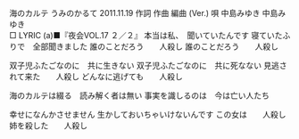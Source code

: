 海のカルテ
うみのかるて
2011.11.19
作詞  作曲  編曲 (Ver.)   唄
中島みゆき   中島みゆき        
□ LYRIC (a)■『夜会VOL.17 ２／２』
本当は私、　聞いていたんです
寝ていたふりで　全部聞きました
誰のことだろう　　人殺し
誰のことだろう　　人殺し

双子児ふたごなのに　共に生きない
双子児ふたごなのに　共に死なない
見逃されて来た　　人殺し
どんなに逃げても　　人殺し

海のカルテは綴る　読み解く者は無い
事実を識しるのは　今は亡い人たち

幸せになんかさせません
生かしておいちゃいけないんです
この女は　　人殺し
姉を殺した　　人殺し